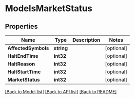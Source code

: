 # ModelsMarketStatus

## Properties

Name | Type | Description | Notes
------------ | ------------- | ------------- | -------------
**AffectedSymbols** | **string** |  | [optional] 
**HaltEndTime** | **int32** |  | [optional] 
**HaltReason** | **int32** |  | [optional] 
**HaltStartTime** | **int32** |  | [optional] 
**MarketStatus** | **int32** |  | [optional] 

[[Back to Model list]](../README.md#documentation-for-models) [[Back to API list]](../README.md#documentation-for-api-endpoints) [[Back to README]](../README.md)


